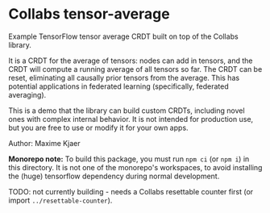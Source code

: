 # Collabs tensor-average

Example TensorFlow tensor average CRDT built on top of the Collabs library.

It is a CRDT for the average of tensors: nodes can add in tensors, and the CRDT will compute a running average of all tensors so far. The CRDT can be reset, eliminating all causally prior tensors from the average. This has potential applications in federated learning (specifically, federated averaging).

This is a demo that the library can build custom CRDTs, including novel ones with complex internal behavior. It is not intended for production use, but you are free to use or modify it for your own apps.

Author: Maxime Kjaer

**Monorepo note:** To build this package, you must run `npm ci` (or `npm i`) in this directory. It is not one of the monorepo's workspaces, to avoid installing the (huge) tensorflow dependency during normal development.

TODO: not currently building - needs a Collabs resettable counter first (or import `../resettable-counter`).

